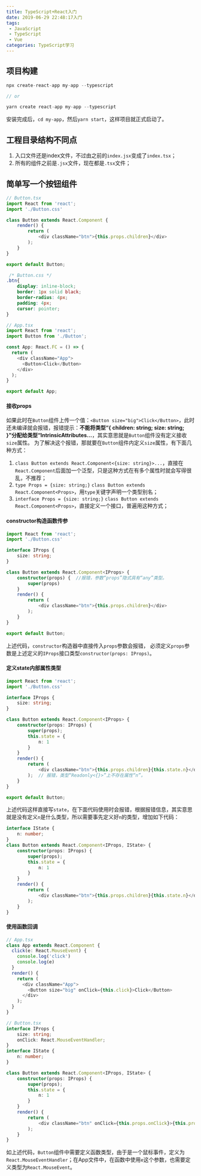 ```yaml
---
title: TypeScript+React入门
date: 2019-06-29 22:48:17入门
tags: 
 - JavaScript 
 - TypeScript
 - Vue
categories: TypeScript学习
---
```

## 项目构建
```ts
npx create-react-app my-app --typescript

// or

yarn create react-app my-app --typescript
```
安装完成后，`cd my-app`，然后`yarn start`，这样项目就正式启动了。

## 工程目录结构不同点
1. 入口文件还是index文件，不过由之前的`index.jsx`变成了`index.tsx`；
2. 所有的组件之前是`.jsx`文件，现在都是`.tsx`文件；

<!-- more -->

## 简单写一个按钮组件
```ts
// Button.tsx
import React from 'react';
import './Button.css'

class Button extends React.Component {
    render() {
        return (
            <div className="btn">{this.props.children}</div>
        );
    }
}

export default Button;
```
```css
 /* Button.css */
.btn{
    display: inline-block;
    border: 1px solid black;
    border-radius: 4px;
    padding: 4px;
    cursor: pointer;
}
```
```ts
// App.tsx
import React from 'react';
import Button from './Button';

const App: React.FC = () => {
  return (
    <div className="App">
      <Button>Click</Button>
    </div>
  );
}

export default App;
```

#### 接收props
如果此时在`Button`组件上传一个值：`<Button size="big">Click</Button>`，此时还未编译就会报错，报错提示：**不能将类型“{ children: string; size: string; }”分配给类型“IntrinsicAttributes...**，其实意思就是`Button`组件没有定义接收`size`属性。
为了解决这个报错，那就要在`Button`组件内定义`size`属性，有下面几种方式：
1. `class Button extends React.Component<{size: string}>...`，直接在`React.Component`后面加一个泛型，只是这种方式在有多个属性时就会写得很乱，不推荐；
2. `type Props = {size: string;}` `class Button extends React.Component<Props>`，用`type`关键字声明一个类型别名；
3. `interface Props = {size: string;}` `class Button extends React.Component<Props>`，直接定义一个接口，普遍用这种方式；

#### constructor构造函数传参
```ts
import React from 'react';
import './Button.css'

interface IProps {
    size: string;
}

class Button extends React.Component<IProps> {
    constructor(props) {  //报错，参数“props”隐式具有“any”类型。
        super(props)
    }
    render() {
        return (
            <div className="btn">{this.props.children}</div>
        );
    }
}

export default Button;
```
上述代码，`constructor`构造器中直接传入`props`参数会报错， 必须定义`props`参数是上述定义的`IProps`接口类型`constructor(props: IProps)`。

#### 定义state内部属性类型
```ts
import React from 'react';
import './Button.css'

interface IProps {
    size: string;
}

class Button extends React.Component<IProps> {
    constructor(props: IProps) {
        super(props);
        this.state = {
            n: 1
        }
    }
    render() {
        return (
            <div className="btn">{this.props.children}{this.state.n}</div>
        );  // 报错，类型“Readonly<{}>”上不存在属性“n”。
    }
}

export default Button;
```
上述代码这样直接写`state`，在下面代码使用时会报错，根据报错信息，其实意思就是没有定义`n`是什么类型，所以需要事先定义好`n`的类型，增加如下代码：
```ts
interface IState {
    n: number;
}
class Button extends React.Component<IProps, IState> {
    constructor(props: IProps) {
        super(props);
        this.state = {
            n: 1
        }
    }
    render() {
        return (
            <div className="btn">{this.props.children}{this.state.n}</div>
        );
    }
}
```

#### 使用函数回调
```ts
// App.tsx
class App extends React.Component {
  click(e: React.MouseEvent) {
    console.log('click')
    console.log(e)
  }
  render() {
    return (
      <div className="App">
        <Button size="big" onClick={this.click}>Click</Button>
      </div>
    );
  }
}
```
```ts
// Button.tsx
interface IProps {
    size: string;
    onClick: React.MouseEventHandler;
}
interface IState {
    n: number;
}

class Button extends React.Component<IProps, IState> {
    constructor(props: IProps) {
        super(props);
        this.state = {
            n: 1
        }
    }
    render() {
        return (
            <div className="btn" onClick={this.props.onClick}>{this.props.children}{this.state.n}</div>
        );
    }
}
```
如上述代码，`Button`组件中需要定义函数类型，由于是一个鼠标事件，定义为`React.MouseEventHandler`；在App文件中，在函数中使用`e`这个参数，也需要定义类型为`React.MouseEvent`。